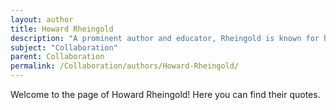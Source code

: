 ```yaml
---
layout: author
title: Howard Rheingold
description: "A prominent author and educator, Rheingold is known for his work on virtual communities and collaborative technologies."
subject: "Collaboration"
parent: Collaboration
permalink: /Collaboration/authors/Howard-Rheingold/
---
```


Welcome to the page of Howard Rheingold! Here you can find their quotes.

